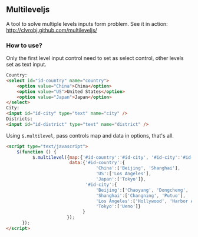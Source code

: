 ## Multileveljs
A tool to solve multiple levels inputs form problem.
See it in action: <http://clvrobj.github.com/multileveljs/>

### How to use?
Only the first level input control need to set as select control, other levels set as text input.
```html
Country:
<select id="id-country" name="country">
    <option value="China">China</option>
    <option value="US">United States</option>
    <option value="Japan">Japan</option>
</select>
City:
<input id="id-city" type="text" name="city" />
Districts:
<input id="id-district" type="text" name="district" />
```

Using `$.multilevel`, pass controls map and data in options, that's all.
```html
<script type="text/javascript">
    $(function () {
          $.multilevel({map:{'#id-country':'#id-city', '#id-city':'#id-district'},
                        data:{'#id-country':{
                                  'China':['Beijing', 'Shanghai'],
                                  'US':['Los Angeles'],
                                  'Japan':['Tokyo']},
                              '#id-city':{
                                  'Beijing':['Chaoyang', 'Dongcheng', 'Xicheng'],
                                  'Shanghai':['Changning', 'Putuo'],
                                  'Los Angeles':['Hollywood', 'Harbor Area'],
                                  'Tokyo':['Ueno']}
                             }
                       });
      });
</script>
```